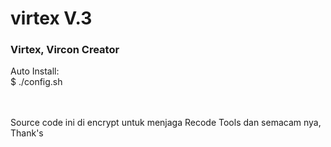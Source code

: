 # virtex V.3

<h3>Virtex, Vircon Creator </h3>

Auto Install: <br>
$ ./config.sh

<br><br>
Source code ini di encrypt untuk menjaga Recode Tools dan semacam nya, Thank's
